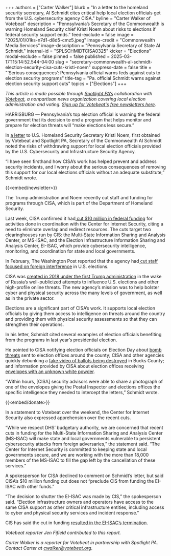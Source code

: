 +++
authors = ["Carter Walker"]
blurb = "In a letter to the homeland security secretary, Al Schmidt cites critical help local election officials get from the U.S. cybersecurity agency CISA."
byline = "Carter Walker of Votebeat"
description = "Pennsylvania’s Secretary of the Commonwealth is warning Homeland Security chief Kristi Noem about risks to elections if federal security support ends."
feed-exclude = false
image = "2025/01/01ks-n7d1-d8d5-cmz5.jpeg"
image-credit = "Commonwealth Media Services"
image-description = "Pennsylvania Secretary of State Al Schmidt."
internal-id = "SPLSCHMIDTCISA0325"
kicker = "Elections"
modal-exclude = false
pinned = false
published = 2025-03-17T15:14:52.544-04:00
slug = "secretary-commonwealth-al-schmidt-election-security-cisa-cuts-kristi-noem"
suppress-date = false
title = "‘Serious consequences’: Pennsylvania official warns feds against cuts to election security programs"
title-tag = "Pa. official Schmidt warns against election security support cuts"
topics = ["Elections"]
+++

<em>This article is made possible through </em><a href="https://www.spotlightpa.org/"><em>Spotlight PA’s</em></a><em> collaboration with </em><a href="https://www.votebeat.org/"><em>Votebeat</em></a><em>, a nonpartisan news organization covering local election administration and voting. </em><a href="https://www.votebeat.org/newsletters/"><em>Sign up for Votebeat&#39;s free newsletters here</em></a><em>.</em>

HARRISBURG — Pennsylvania’s top election official is warning the federal government that its decision to end a program that helps monitor and prepare for election threats will “make elections less secure.”

In <a href="https://www.documentcloud.org/documents/25589706-31425-letter-to-hon-kristi-noem-re-dhs-cisa/">a letter</a> to U.S. Homeland Security Secretary Kristi Noem, first obtained by Votebeat and Spotlight PA, Secretary of the Commonwealth Al Schmidt noted the risks of withdrawing support for local election officials provided by the U.S. Cybersecurity and Infrastructure Security Agency.

“I have seen firsthand how CISA’s work has helped prevent and address security incidents, and I worry about the serious consequences of removing this support for our local elections officials without an adequate substitute,” Schmidt wrote.

{{<embed/newsletter>}}

The Trump administration and Noem recently cut staff and funding for programs through CISA, which is part of the Department of Homeland Security.

Last week, CISA confirmed it had<a href="https://www.votebeat.org/2025/03/13/center-internet-security-memo-election-funding-cut/"> cut $10 million in federal funding</a> for activities done in coordination with the Center for Internet Security, citing a need to eliminate overlap and redirect resources. The cuts target two clearinghouses run by CIS: the Multi-State Information Sharing and Analysis Center, or MS-ISAC, and the Election Infrastructure Information Sharing and Analysis Center, EI-ISAC, which provide cybersecurity intelligence, monitoring, and coordination for state and local governments.

In February, The Washington Post reported that the agency had<a href="https://www.washingtonpost.com/politics/2025/02/08/trump-administration-cuts-election-security-teams/"> cut staff focused on foreign interference</a> in U.S. elections.

CISA was <a href="https://www.washingtonpost.com/news/powerpost/paloma/the-cybersecurity-202/2018/11/16/the-cybersecurity-202-trump-set-to-make-a-new-dhs-agency-the-top-federal-cyber-cop/5bedb9a71b326b3929054867/">created in 2018 under the first Trump administration</a> in the wake of Russia’s well-publicized attempts to influence U.S. elections and other high-profile online threats. The new agency’s mission was to help bolster cyber and physical security across the many levels of government, as well as in the private sector.

Elections are a significant part of CISA’s work. It supports local election officials by giving them access to intelligence on threats around the country and providing them with physical security assessments so that they can strengthen their operations.

In his letter, Schmidt cited several examples of election officials benefiting from the programs in last year’s presidential election.

He pointed to CISA notifying election officials on Election Day about <a href="https://www.goerie.com/story/news/politics/elections/state/2024/11/07/pa-bomb-threats-election-day/76109630007/">bomb threats</a> sent to election offices around the county; CISA and other agencies quickly debunking a <a href="https://6abc.com/post/election-2024-bucks-county-pennsylvania-warns-fake-video-showing-destroyed-ballots/15466111/">fake video of ballots being destroyed</a> in Bucks County; and information provided by CISA about election offices receiving <a href="https://www.npr.org/2024/09/18/g-s1-23542/the-fbi-is-investigating-suspicious-packages-sent-to-election-officials">envelopes with an unknown white powder</a>.

“Within hours, \[CISA\] security advisors were able to share a photograph of one of the envelopes giving the Postal Inspector and elections offices the specific intelligence they needed to intercept the letters,” Schmidt wrote.

{{<embed/donate>}}

In a statement to Votebeat over the weekend, the Center for Internet Security also expressed apprehension over the recent cuts.

“While we respect DHS’ budgetary authority, we are concerned that recent cuts in funding for the Multi-State Information Sharing and Analysis Center (MS-ISAC) will make state and local governments vulnerable to persistent cybersecurity attacks from foreign adversaries,” the statement said. “The Center for Internet Security is committed to keeping state and local governments secure, and we are working with the more than 18,000 members of the MS-ISAC to fill the gap left by the cancellation of these services.”

A spokesperson for CISA declined to comment on Schmidt’s letter, but said CISA’s $10 million funding cut does not “preclude CIS from funding the EI-ISAC with other funds.”

“The decision to shutter the EI-ISAC was made by CIS,” the spokesperson said. “Election infrastructure owners and operators have access to the same CISA support as other critical infrastructure entities, including access to cyber and physical security services and incident response.”

CIS has said the cut in funding <a href="https://www.cisecurity.org/ei-isac">resulted in the EI-ISAC’s termination</a>.

<em>Votebeat reporter Jen Fifield contributed to this report.</em>

<em>Carter Walker is a reporter for Votebeat in partnership with Spotlight PA. Contact Carter at </em><a href="mailto:cwalker@votebeat.org"><em>cwalker@votebeat.org</em></a><em>.</em>

